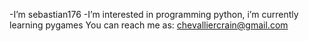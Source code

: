 -I’m sebastian176
-I’m interested in programming python, i’m currently learning pygames
You can reach me as: chevalliercrain@gmail.com

<!---
sebastian176/sebastian176 is a ✨ special ✨ repository because its `README.md` (this file) appears on your GitHub profile.
You can click the Preview link to take a look at your changes.
--->

